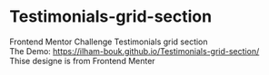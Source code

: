 # Testimonials-grid-section
Frontend Mentor Challenge Testimonials grid section
<br>The Demo: https://ilham-bouk.github.io/Testimonials-grid-section/
<br>Thise designe is from Frontend Menter
